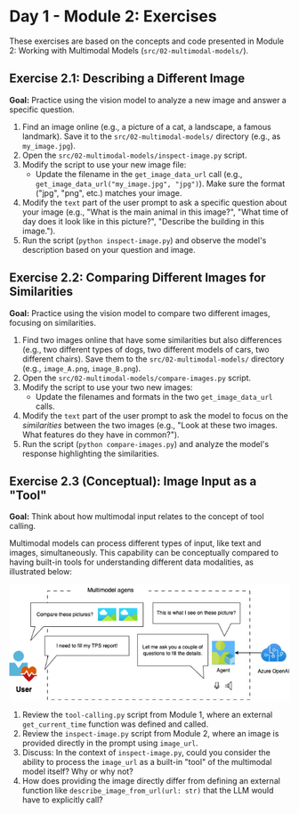 # Day 1 - Module 2: Exercises

These exercises are based on the concepts and code presented in Module 2: Working with Multimodal Models (`src/02-multimodal-models/`).

## Exercise 2.1: Describing a Different Image

**Goal:** Practice using the vision model to analyze a new image and answer a specific question.

1.  Find an image online (e.g., a picture of a cat, a landscape, a famous landmark). Save it to the `src/02-multimodal-models/` directory (e.g., as `my_image.jpg`).
2.  Open the `src/02-multimodal-models/inspect-image.py` script.
3.  Modify the script to use your new image file:
    *   Update the filename in the `get_image_data_url` call (e.g., `get_image_data_url("my_image.jpg", "jpg")`). Make sure the format ("jpg", "png", etc.) matches your image.
4.  Modify the `text` part of the user prompt to ask a specific question about your image (e.g., "What is the main animal in this image?", "What time of day does it look like in this picture?", "Describe the building in this image.").
5.  Run the script (`python inspect-image.py`) and observe the model's description based on your question and image.

## Exercise 2.2: Comparing Different Images for Similarities

**Goal:** Practice using the vision model to compare two different images, focusing on similarities.

1.  Find two images online that have some similarities but also differences (e.g., two different types of dogs, two different models of cars, two different chairs). Save them to the `src/02-multimodal-models/` directory (e.g., `image_A.png`, `image_B.png`).
2.  Open the `src/02-multimodal-models/compare-images.py` script.
3.  Modify the script to use your two new images:
    *   Update the filenames and formats in the two `get_image_data_url` calls.
4.  Modify the `text` part of the user prompt to ask the model to focus on the *similarities* between the two images (e.g., "Look at these two images. What features do they have in common?").
5.  Run the script (`python compare-images.py`) and analyze the model's response highlighting the similarities.

## Exercise 2.3 (Conceptual): Image Input as a "Tool"

**Goal:** Think about how multimodal input relates to the concept of tool calling.

Multimodal models can process different types of input, like text and images, simultaneously. This capability can be conceptually compared to having built-in tools for understanding different data modalities, as illustrated below:

![Multimodal Concept](../../assets/images/concepts_multimodal.png)

1.  Review the `tool-calling.py` script from Module 1, where an external `get_current_time` function was defined and called.
2.  Review the `inspect-image.py` script from Module 2, where an image is provided directly in the prompt using `image_url`.
3.  Discuss: In the context of `inspect-image.py`, could you consider the ability to process the `image_url` as a built-in "tool" of the multimodal model itself? Why or why not?
4.  How does providing the image directly differ from defining an external function like `describe_image_from_url(url: str)` that the LLM would have to explicitly call?
